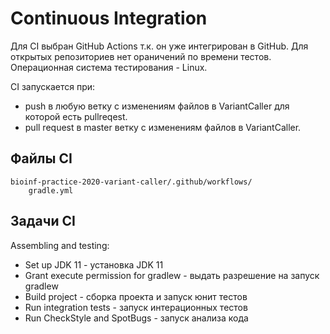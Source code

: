# Continuous Integration

Для CI выбран GitHub Actions т.к. он уже интегрирован в GitHub.
Для открытых репозиториев нет ораничений по времени тестов.
Операционная система тестирования - Linux.

CI запускается при:
  * push в любую ветку с изменениям файлов в VariantCaller для которой есть pullreqest.
  * pull request в master ветку с изменениям файлов в VariantCaller.

## Файлы CI

```
bioinf-practice-2020-variant-caller/.github/workflows/
    gradle.yml
```

## Задачи CI

Assembling and testing:
  * Set up JDK 11 - установка JDK 11
  * Grant execute permission for gradlew - выдать разрешение на запуск gradlew
  * Build project - сборка проекта и запуск юнит тестов
  * Run integration tests - запуск интерационных тестов
  * Run CheckStyle and SpotBugs - запуск анализа кода
  